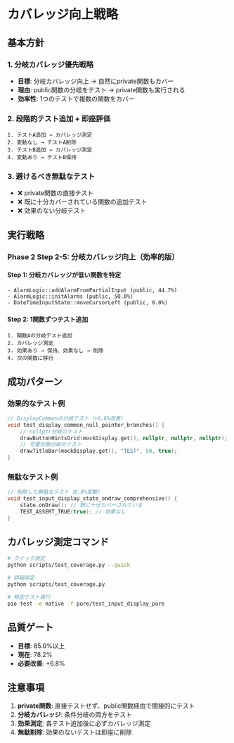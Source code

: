 # カバレッジ向上戦略

## 基本方針

### 1. 分岐カバレッジ優先戦略
- **目標**: 分岐カバレッジ向上 → 自然にprivate関数もカバー
- **理由**: public関数の分岐をテスト → private関数も実行される
- **効率性**: 1つのテストで複数の関数をカバー

### 2. 段階的テスト追加 + 即座評価
```
1. テストA追加 → カバレッジ測定
2. 変動なし → テストA削除
3. テストB追加 → カバレッジ測定
4. 変動あり → テストB保持
```

### 3. 避けるべき無駄なテスト
- ❌ private関数の直接テスト
- ❌ 既に十分カバーされている関数の追加テスト
- ❌ 効果のない分岐テスト

## 実行戦略

### Phase 2 Step 2-5: 分岐カバレッジ向上（効率的版）

#### Step 1: 分岐カバレッジが低い関数を特定
```
- AlarmLogic::addAlarmFromPartialInput (public, 44.7%)
- AlarmLogic::initAlarms (public, 50.0%)
- DateTimeInputState::moveCursorLeft (public, 0.0%)
```

#### Step 2: 1関数ずつテスト追加
```
1. 関数Aの分岐テスト追加
2. カバレッジ測定
3. 効果あり → 保持、効果なし → 削除
4. 次の関数に移行
```

## 成功パターン

### 効果的なテスト例
```cpp
// DisplayCommonの分岐テスト（+0.6%改善）
void test_display_common_null_pointer_branches() {
    // nullptr分岐のテスト
    drawButtonHintsGrid(mockDisplay.get(), nullptr, nullptr, nullptr);
    // 充電状態分岐のテスト
    drawTitleBar(mockDisplay.get(), "TEST", 50, true);
}
```

### 無駄なテスト例
```cpp
// 削除した無駄なテスト（0.0%変動）
void test_input_display_state_ondraw_comprehensive() {
    state.onDraw(); // 既に十分カバーされている
    TEST_ASSERT_TRUE(true); // 効果なし
}
```

## カバレッジ測定コマンド

```bash
# クイック測定
python scripts/test_coverage.py --quick

# 詳細測定
python scripts/test_coverage.py

# 特定テスト実行
pio test -e native -f pure/test_input_display_pure
```

## 品質ゲート

- **目標**: 85.0%以上
- **現在**: 78.2%
- **必要改善**: +6.8%

## 注意事項

1. **private関数**: 直接テストせず、public関数経由で間接的にテスト
2. **分岐カバレッジ**: 条件分岐の両方をテスト
3. **効果測定**: 各テスト追加後に必ずカバレッジ測定
4. **無駄削除**: 効果のないテストは即座に削除 